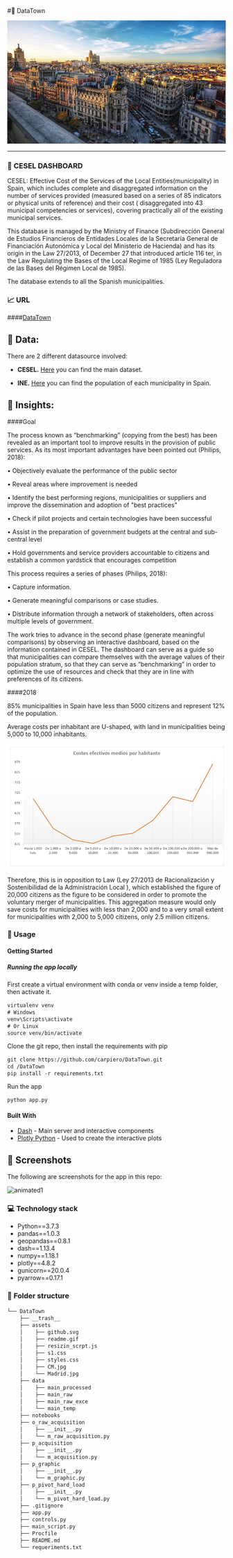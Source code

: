 #:house_with_garden: DataTown



![Image](assets/Madrid.jpg)

---



### :raising_hand: **CESEL DASHBOARD** 

CESEL: 
Effective Cost of the Services of the Local Entities(municipality) in Spain, which includes complete and disaggregated information on the number of services provided (measured based on a series of 85 indicators or physical units of reference) and their cost ( disaggregated into 43 municipal competencies or services), covering practically all of the existing municipal services.

This database is managed by the Ministry of Finance (Subdirección General de Estudios Financieros de Entidades Locales de la Secretaría General de Financiación Autonómica y Local del Ministerio de Hacienda) and has its origin in the Law 27/2013, of December 27 that introduced article 116 ter, in the Law Regulating the Bases of the Local Regime of 1985 (Ley Reguladora de las Bases del Régimen Local de 1985).

The database extends to all the Spanish municipalities.

### :chart_with_upwards_trend: **URL** 


####[DataTown](https://www.datatown.es/)  


## :floppy_disk: **Data:**

There are 2 different datasource involved:

- **CESEL.** [Here](https://serviciostelematicosext.hacienda.gob.es/sgcief/Cesel/Consulta/mapa/ConsultaMapa.aspx) you can find the main dataset.

- **INE.** [Here](https://www.ine.es/dynt3/inebase/es/index.htm?padre=517&capsel=525) you can find the population of each municipality in Spain.


## :newspaper: **Insights:**

####Goal

The process known as “benchmarking” (copying from the best) has been revealed as an important tool to improve results in the provision of public services. As its most important advantages have been pointed out (Philips, 2018):

• Objectively evaluate the performance of the public sector

• Reveal areas where improvement is needed

• Identify the best performing regions, municipalities or suppliers and improve the dissemination and adoption of "best practices"

• Check if pilot projects and certain technologies have been successful

• Assist in the preparation of government budgets at the central and sub-central level

• Hold governments and service providers accountable to citizens and establish a common yardstick that encourages competition

This process requires a series of phases (Philips, 2018):

•	Capture information.

• Generate meaningful comparisons or case studies.

• Distribute information through a network of stakeholders, often across multiple levels of government.

The work tries to advance in the second phase (generate meaningful comparisons) by observing an interactive dashboard, based on the information contained in CESEL. The dashboard can serve as a guide so that municipalities can compare themselves with the average values of their population stratum, so that they can serve as “benchmarking” in order to optimize the use of resources and check that they are in line with preferences of its citizens.

####2018

85% municipalities in Spain have less than 5000 citizens and represent 12% of the population.

Average costs per inhabitant are U-shaped, with land in municipalities being 5,000 to 10,000 inhabitants.

![Image](assets/CM.jpg)

Therefore, this is in opposition to Law (Ley 27/2013 de Racionalización y Sostenibilidad de la Administración Local ), which established the figure of 20,000 citizens as the figure to be considered in order to promote the voluntary merger of municipalities.
This aggregation measure would only save costs for municipalities with less than 2,000 and to a very small extent for municipalities with 2,000 to 5,000 citizens, only 2.5 million citizens.



### :see_no_evil: **Usage**

#### Getting Started

##### Running the app locally

First create a virtual environment with conda or venv inside a temp folder, then activate it.

```
virtualenv venv
# Windows
venv\Scripts\activate
# Or Linux
source venv/bin/activate
```

Clone the git repo, then install the requirements with pip

```
git clone https://github.com/carpiero/DataTown.git
cd /DataTown
pip install -r requirements.txt
```

Run the app

```
python app.py
```

#### Built With

- [Dash](https://dash.plot.ly/) - Main server and interactive components
- [Plotly Python](https://plot.ly/python/) - Used to create the interactive plots


## :art: **Screenshots**

The following are screenshots for the app in this repo:


![animated1](assets/readme.gif)


### :computer: **Technology stack**

- Python==3.7.3
- pandas==1.0.3
- geopandas==0.8.1
- dash==1.13.4
- numpy==1.18.1
- plotly==4.8.2
- gunicorn==20.0.4
- pyarrow==0.17.1


### :file_folder: **Folder structure**
```
└── DataTown
    ├── __trash__
    ├── assets
    │    ├── github.svg
    │    ├── readme.gif
    │    ├── resizin_scrpt.js
    │    ├── s1.css
    │    ├── styles.css
    │    ├── CM.jpg
    │    └── Madrid.jpg
    ├── data
    │    ├── main_processed
    │    ├── main_raw
    │    ├── main_raw_exce
    │    └── main_temp
    ├── notebooks
    ├── o_raw_acquisition
    │    ├── __init__.py
    │    └── m_raw_acquisition.py
    ├── p_acquisition
    │    ├── __init__.py
    │    └── m_acquisition.py
    ├── p_graphic
    │    ├── __init__.py
    │    └── m_graphic.py
    ├── p_pivot_hard_load
    │    ├── __init__.py
    │    └── m_pivot_hard_load.py
    ├── .gitignore
    ├── app.py
    ├── controls.py
    ├── main_script.py
    ├── Procfile
    ├── README.md
    └── requeriments.txt
    
    
```


